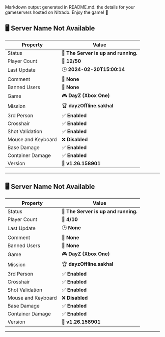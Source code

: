 Markdown output generated in README.md.
the details for your gameservers hosted on Nitrado. Enjoy the game! 🎉

## 🖥️ **Server Name Not Available**

| **Property**         | **Value**                   |
|----------------------|------------------------------|
| Status | 🔵 **The Server is up and running.** |
| Player Count | 👥 **12/50** |
| Last Update | 🕒 **2024-02-20T15:00:14** |
| Comment | 💬 **None** |
| Banned Users | 🚫 **None** |
| Game | 🎮 **DayZ (Xbox One)** |
| Mission | 🏆 **dayzOffline.sakhal** |
| 3rd Person | ✅ **Enabled** |
| Crosshair | ✅ **Enabled** |
| Shot Validation | ✅ **Enabled** |
| Mouse and Keyboard | ❌ **Disabled** |
| Base Damage | ✅ **Enabled** |
| Container Damage | ✅ **Enabled** |
| Version | 📅 **v1.26.158901** |

---

## 🖥️ **Server Name Not Available**

| **Property**         | **Value**                   |
|----------------------|------------------------------|
| Status | 🔵 **The Server is up and running.** |
| Player Count | 👥 **4/10** |
| Last Update | 🕒 **None** |
| Comment | 💬 **None** |
| Banned Users | 🚫 **None** |
| Game | 🎮 **DayZ (Xbox One)** |
| Mission | 🏆 **dayzOffline.sakhal** |
| 3rd Person | ✅ **Enabled** |
| Crosshair | ✅ **Enabled** |
| Shot Validation | ✅ **Enabled** |
| Mouse and Keyboard | ❌ **Disabled** |
| Base Damage | ✅ **Enabled** |
| Container Damage | ✅ **Enabled** |
| Version | 📅 **v1.26.158901** |

---

